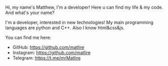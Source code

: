 Hi, my name's Matthew, I'm a developer! Here u can find my life & my code. And what's your name?

I'm a developer, interested in new technologies! My main programming languages are python and C++. Also I know html&css&js.

You can find me here:
- GitHub:    https://github.com/matlire
- Instagram: https://github.com/matlire
- Telegram:  https://t.me/mrMatlire
